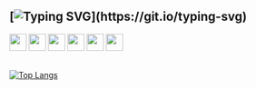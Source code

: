 [![Typing SVG](https://readme-typing-svg.demolab.com?font=NTR&size=43&pause=1000&color=778DA9&vCenter=true&width=435&lines=Oi!+Andreza+here.)](https://git.io/typing-svg)
---

<div class="skills">
  <img height="30em" src="https://img.shields.io/badge/HTML-778DA9?style=for-the-badge&logo=html5&logoColor=E0E1DD">
  <img height="30em" src="https://img.shields.io/badge/CSS-778DA9?style=for-the-badge&logo=css3&logoColor=E0E1DD">
  <img height="30em" src="https://img.shields.io/badge/JavaScript-778DA9?style=for-the-badge&logo=javascript&logoColor=E0E1DD">
  <img height="30em" src="https://img.shields.io/badge/Git-778DA9?style=for-the-badge&logo=git&logoColor=E0E1DD">
  <img height="30em" src="https://img.shields.io/badge/Figma-778DA9?style=for-the-badge&logo=figma&logoColor=E0E1DD" />
  <img height="30em" src="https://img.shields.io/badge/Adobe%20XD-778DA9?style=for-the-badge&logo=adobexd&logoColor=E0E1DD" />
</div>
<br>

[![Top Langs](https://github-readme-stats.vercel.app/api/top-langs/?username=arodlima&layout=compact&theme=city_lights)](https://github.com/anuraghazra/github-readme-stats)
